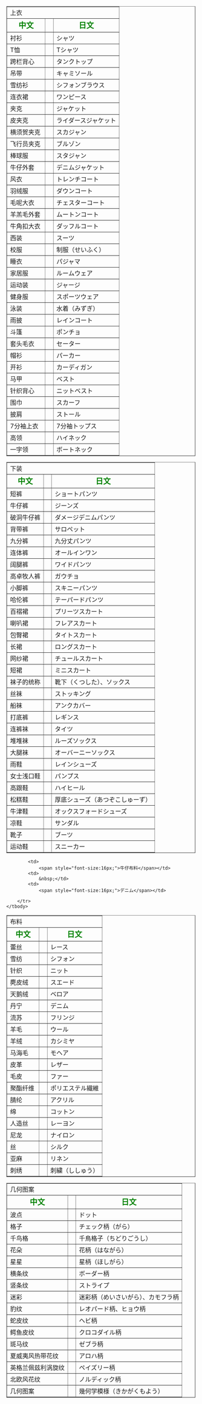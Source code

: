 <table align="center" border="1" cellpadding="1" cellspacing="1" style="width: 500px;">
	<tbody>
    <tr>
			<td colspan="3">
				上衣</td>
		</tr>
		<tr>
			<td style="text-align: center;">
				<span style="font-size:20px;"><span style="color:#008000;"><strong>中文</strong></span></span></td>
			<td>
				&nbsp;</td>
			<td style="text-align: center;">
				<span style="font-size:20px;"><span style="color:#008000;"><strong>日文</strong></span></span></td>
		</tr>
		<tr>
			<td>
				<span style="font-size:16px;">衬衫&nbsp;</span></td>
			<td>
				&nbsp;</td>
			<td>
				<span style="font-size:16px;">シャツ</span></td>
		</tr>
		<tr>
			<td>
				<span style="font-size:16px;">T恤&nbsp;</span></td>
			<td>
				&nbsp;</td>
			<td>
				<span style="font-size:16px;">Tシャツ</span></td>
		</tr>
		<tr>
			<td>
				<span style="font-size:16px;">跨栏背心&nbsp;</span></td>
			<td>
				&nbsp;</td>
			<td>
				<span style="font-size:16px;">タンクトップ</span></td>
		</tr>
		<tr>
			<td>
				<span style="font-size:16px;">吊带&nbsp;</span></td>
			<td>
				&nbsp;</td>
			<td>
				<span style="font-size:16px;">キャミソール</span></td>
		</tr>
		<tr>
			<td>
				<span style="font-size:16px;">雪纺衫&nbsp;</span></td>
			<td>
				&nbsp;</td>
			<td>
				<span style="font-size:16px;">シフォンブラウス　</span></td>
		</tr>
		<tr>
			<td>
				<span style="font-size:16px;">连衣裙&nbsp;</span></td>
			<td>
				&nbsp;</td>
			<td>
				<span style="font-size:16px;">ワンピース</span></td>
		</tr>
		<tr>
			<td>
				<span style="font-size:16px;">夹克&nbsp;</span></td>
			<td>
				&nbsp;</td>
			<td>
				<span style="font-size:16px;">ジャケット</span></td>
		</tr>
		<tr>
			<td>
				<span style="font-size:16px;">皮夹克&nbsp;</span></td>
			<td>
				&nbsp;</td>
			<td>
				<span style="font-size:16px;">ライダースジャケット</span></td>
		</tr>
		<tr>
			<td>
				<span style="font-size:16px;">横须贺夹克&nbsp;</span></td>
			<td>
				&nbsp;</td>
			<td>
				<span style="font-size:16px;">スカジャン</span></td>
		</tr>
		<tr>
			<td>
				<span style="font-size:16px;">飞行员夹克</span></td>
			<td>
				&nbsp;</td>
			<td>
				<span style="font-size:16px;">ブルゾン</span></td>
		</tr>
		<tr>
			<td>
				<span style="font-size:16px;">棒球服</span></td>
			<td>
				&nbsp;</td>
			<td>
				<span style="font-size:16px;">スタジャン</span></td>
		</tr>
		<tr>
			<td>
				<span style="font-size:16px;">牛仔外套&nbsp;</span></td>
			<td>
				&nbsp;</td>
			<td>
				<span style="font-size:16px;">デニムジャケット</span></td>
		</tr>
		<tr>
			<td>
				<span style="font-size:16px;">风衣&nbsp;</span></td>
			<td>
				&nbsp;</td>
			<td>
				<span style="font-size:16px;">トレンチコート</span></td>
		</tr>
		<tr>
			<td>
				<span style="font-size:16px;">羽绒服&nbsp;</span></td>
			<td>
				&nbsp;</td>
			<td>
				<span style="font-size:16px;">ダウンコート</span></td>
		</tr>
		<tr>
			<td>
				<span style="font-size:16px;">毛呢大衣&nbsp;</span></td>
			<td>
				&nbsp;</td>
			<td>
				<span style="font-size:16px;">チェスターコート</span></td>
		</tr>
		<tr>
			<td>
				<span style="font-size:16px;">羊羔毛外套&nbsp;</span></td>
			<td>
				&nbsp;</td>
			<td>
				<span style="font-size:16px;">ムートンコート</span></td>
		</tr>
		<tr>
			<td>
				<span style="font-size:16px;">牛角扣大衣</span></td>
			<td>
				&nbsp;</td>
			<td>
				<span style="font-size:16px;">ダッフルコート</span></td>
		</tr>
		<tr>
			<td>
				<span style="font-size:16px;">西装　</span></td>
			<td>
				&nbsp;</td>
			<td>
				<span style="font-size:16px;">スーツ</span></td>
		</tr>
		<tr>
			<td>
				<span style="font-size:16px;">校服　</span></td>
			<td>
				&nbsp;</td>
			<td>
				<span style="font-size:16px;">制服（せいふく）</span></td>
		</tr>
		<tr>
			<td>
				<span style="font-size:16px;">睡衣　</span></td>
			<td>
				&nbsp;</td>
			<td>
				<span style="font-size:16px;">パジャマ</span></td>
		</tr>
		<tr>
			<td>
				<span style="font-size:16px;">家居服　</span></td>
			<td>
				&nbsp;</td>
			<td>
				<span style="font-size:16px;">ルームウェア</span></td>
		</tr>
		<tr>
			<td>
				<span style="font-size:16px;">运动装</span></td>
			<td>
				&nbsp;</td>
			<td>
				<span style="font-size:16px;">ジャージ</span></td>
		</tr>
		<tr>
			<td>
				<span style="font-size:16px;">健身服</span></td>
			<td>
				&nbsp;</td>
			<td>
				<span style="font-size:16px;">スポーツウェア</span></td>
		</tr>
		<tr>
			<td>
				<span style="font-size:16px;">泳装　</span></td>
			<td>
				&nbsp;</td>
			<td>
				<span style="font-size:16px;">水着（みずぎ）</span></td>
		</tr>
		<tr>
			<td>
				<span style="font-size:16px;">雨披</span></td>
			<td>
				&nbsp;</td>
			<td>
				<span style="font-size:16px;">レインコート</span></td>
		</tr>
		<tr>
			<td>
				<span style="font-size:16px;">斗篷</span></td>
			<td>
				&nbsp;</td>
			<td>
				<span style="font-size:16px;">ポンチョ</span></td>
		</tr>
		<tr>
			<td>
				<span style="font-size:16px;">套头毛衣&nbsp;</span></td>
			<td>
				&nbsp;</td>
			<td>
				<span style="font-size:16px;">セーター</span></td>
		</tr>
		<tr>
			<td>
				<span style="font-size:16px;">帽衫</span></td>
			<td>
				&nbsp;</td>
			<td>
				<span style="font-size:16px;">パーカー　　</span></td>
		</tr>
		<tr>
			<td>
				<span style="font-size:16px;">开衫　</span></td>
			<td>
				&nbsp;</td>
			<td>
				<span style="font-size:16px;">カーディガン　</span></td>
		</tr>
		<tr>
			<td>
				<span style="font-size:16px;">马甲</span></td>
			<td>
				&nbsp;</td>
			<td>
				<span style="font-size:16px;">ベスト</span></td>
		</tr>
		<tr>
			<td>
				<span style="font-size:16px;">针织背心&nbsp;</span></td>
			<td>
				&nbsp;</td>
			<td>
				<span style="font-size:16px;">ニットベスト</span></td>
		</tr>
		<tr>
			<td>
				<span style="font-size:16px;">围巾&nbsp;</span></td>
			<td>
				&nbsp;</td>
			<td>
				<span style="font-size:16px;">スカーフ</span></td>
		</tr>
		<tr>
			<td>
				<span style="font-size:16px;">披肩</span></td>
			<td>
				&nbsp;</td>
			<td>
				<span style="font-size:16px;">ストール</span></td>
		</tr>
		<tr>
			<td>
				<span style="font-size:16px;">7分袖上衣</span></td>
			<td>
				&nbsp;</td>
			<td>
				<span style="font-size:16px;">7分袖トップス</span></td>
		</tr>
		<tr>
			<td>
				<span style="font-size:16px;">高领&nbsp;</span></td>
			<td>
				&nbsp;</td>
			<td>
				<span style="font-size:16px;">ハイネック</span></td>
		</tr>
		<tr>
			<td>
				<span style="font-size:16px;">一字领&nbsp;</span></td>
			<td>
				&nbsp;</td>
			<td>
				<span style="font-size:16px;">ボートネック</span></td>
		</tr>
	</tbody>
</table>
<table align="center" border="1" cellpadding="1" cellspacing="1" style="width: 500px;">
	<tbody>
    <tr>
			<td colspan="3">
				下装</td>
		</tr>
		<tr>
			<td style="text-align: center;">
				<span style="font-size:20px;"><span style="color:#008000;"><strong>中文</strong></span></span></td>
			<td style="text-align: center;">
				&nbsp;</td>
			<td style="text-align: center;">
				<span style="font-size:20px;"><span style="color:#008000;"><strong>日文</strong></span></span></td>
		</tr>
		<tr>
			<td>
				<span style="font-size:16px;">短裤</span></td>
			<td>
				&nbsp;</td>
			<td>
				ショートパンツ</td>
		</tr>
		<tr>
			<td>
				<span style="font-size:16px;">牛仔裤</span></td>
			<td>
				&nbsp;</td>
			<td>
				<span style="font-size:16px;">ジーンズ</span></td>
		</tr>
		<tr>
			<td>
				<span style="font-size:16px;">破洞牛仔裤</span></td>
			<td>
				&nbsp;</td>
			<td>
				<span style="font-size:16px;">ダメージデニムパンツ</span></td>
		</tr>
		<tr>
			<td>
				<span style="font-size:16px;">背带裤</span></td>
			<td>
				&nbsp;</td>
			<td>
				<span style="font-size:16px;">サロペット</span></td>
		</tr>
		<tr>
			<td>
				<span style="font-size:16px;">九分裤&nbsp;</span></td>
			<td>
				&nbsp;</td>
			<td>
				<span style="font-size:16px;">九分丈パンツ　</span></td>
		</tr>
		<tr>
			<td>
				<span style="font-size:16px;">连体裤　</span></td>
			<td>
				&nbsp;</td>
			<td>
				<span style="font-size:16px;">オールインワン</span></td>
		</tr>
		<tr>
			<td>
				<span style="font-size:16px;">阔腿裤　</span></td>
			<td>
				&nbsp;</td>
			<td>
				<span style="font-size:16px;">ワイドパンツ</span></td>
		</tr>
		<tr>
			<td>
				<span style="font-size:16px;">高卓牧人裤</span></td>
			<td>
				&nbsp;</td>
			<td>
				<span style="font-size:16px;">ガウチョ</span></td>
		</tr>
		<tr>
			<td>
				<span style="font-size:16px;">小脚裤</span></td>
			<td>
				&nbsp;</td>
			<td>
				<span style="font-size:16px;">スキニーパンツ</span></td>
		</tr>
		<tr>
			<td>
				<span style="font-size:16px;">哈伦裤&nbsp;</span></td>
			<td>
				&nbsp;</td>
			<td>
				<span style="font-size:16px;">テーパードパンツ　</span></td>
		</tr>
		<tr>
			<td>
				<span style="font-size:16px;">百褶裙　</span></td>
			<td>
				&nbsp;</td>
			<td>
				<span style="font-size:16px;">プリーツスカート　</span></td>
		</tr>
		<tr>
			<td>
				<span style="font-size:16px;">喇叭裙&nbsp;</span></td>
			<td>
				&nbsp;</td>
			<td>
				<span style="font-size:16px;">フレアスカート</span></td>
		</tr>
		<tr>
			<td>
				<span style="font-size:16px;">包臀裙&nbsp;</span></td>
			<td>
				&nbsp;</td>
			<td>
				<span style="font-size:16px;">タイトスカート</span></td>
		</tr>
		<tr>
			<td>
				<span style="font-size:16px;">长裙</span></td>
			<td>
				&nbsp;</td>
			<td>
				<span style="font-size:16px;">ロングスカート　</span></td>
		</tr>
		<tr>
			<td>
				<span style="font-size:16px;">网纱裙&nbsp;</span></td>
			<td>
				&nbsp;</td>
			<td>
				<span style="font-size:16px;">チュールスカート</span></td>
		</tr>
		<tr>
			<td>
				<span style="font-size:16px;">短裙&nbsp;</span></td>
			<td>
				&nbsp;</td>
			<td>
				<span style="font-size:16px;">ミニスカート</span></td>
		</tr>
		<tr>
			<td>
				<span style="font-size:16px;">袜子的统称</span></td>
			<td>
				&nbsp;</td>
			<td>
				<span style="font-size:16px;">靴下（くつした）、ソックス</span></td>
		</tr>
		<tr>
			<td>
				<span style="font-size:16px;">丝袜</span></td>
			<td>
				&nbsp;</td>
			<td>
				<span style="font-size:16px;">ストッキング</span></td>
		</tr>
		<tr>
			<td>
				<span style="font-size:16px;">船袜&nbsp;</span></td>
			<td>
				&nbsp;</td>
			<td>
				<span style="font-size:16px;">アンクカバー</span></td>
		</tr>
		<tr>
			<td>
				<span style="font-size:16px;">打底裤</span></td>
			<td>
				&nbsp;</td>
			<td>
				<span style="font-size:16px;">レギンス</span></td>
		</tr>
		<tr>
			<td>
				<span style="font-size:16px;">连裤袜&nbsp;</span></td>
			<td>
				&nbsp;</td>
			<td>
				<span style="font-size:16px;">タイツ</span></td>
		</tr>
		<tr>
			<td>
				<span style="font-size:16px;">堆堆袜</span></td>
			<td>
				&nbsp;</td>
			<td>
				<span style="font-size:16px;">ルーズソックス</span></td>
		</tr>
		<tr>
			<td>
				<span style="font-size:16px;">大腿袜&nbsp;</span></td>
			<td>
				&nbsp;</td>
			<td>
				<span style="font-size:16px;">オーバーニーソックス</span></td>
		</tr>
		<tr>
			<td>
				<span style="font-size:16px;">雨鞋</span></td>
			<td>
				&nbsp;</td>
			<td>
				<span style="font-size:16px;">レインシューズ</span></td>
		</tr>
		<tr>
			<td>
				<span style="font-size:16px;">女士浅口鞋</span></td>
			<td>
				&nbsp;</td>
			<td>
				<span style="font-size:16px;">パンプス</span></td>
		</tr>
		<tr>
			<td>
				<span style="font-size:16px;">高跟鞋</span></td>
			<td>
				&nbsp;</td>
			<td>
				<span style="font-size:16px;">ハイヒール</span></td>
		</tr>
		<tr>
			<td>
				<span style="font-size:16px;">松糕鞋</span></td>
			<td>
				&nbsp;</td>
			<td>
				<span style="font-size:16px;">厚底シューズ（あつぞこしゅーず）</span></td>
		</tr>
		<tr>
			<td>
				<span style="font-size:16px;">牛津鞋</span></td>
			<td>
				&nbsp;</td>
			<td>
				<span style="font-size:16px;">オックスフォードシューズ</span></td>
		</tr>
		<tr>
			<td>
				<span style="font-size:16px;">凉鞋</span></td>
			<td>
				&nbsp;</td>
			<td>
				<span style="font-size:16px;">サンダル</span></td>
		</tr>
		<tr>
			<td>
				<span style="font-size:16px;">靴子</span></td>
			<td>
				&nbsp;</td>
			<td>
				<span style="font-size:16px;">ブーツ</span></td>
		</tr>
		<tr>
			<td>
				<span style="font-size:16px;">运动鞋　</span></td>
			<td>
				&nbsp;</td>
			<td>
				<span style="font-size:16px;">スニーカー</span></td>
		</tr>
	</tbody>
</table>
<table align="center" border="1" cellpadding="1" cellspacing="1" style="width: 500px;">
	<tbody>
		<tr>
			<td colspan="3">
				布料</td>
		</tr>
		<tr>
			<td style="text-align: center;">
				<span style="font-size:20px;"><span style="color:#008000;"><strong>中文</strong></span></span></td>
			<td style="text-align: center;">
				&nbsp;</td>
			<td style="text-align: center;">
				<span style="font-size:20px;"><span style="color:#008000;"><strong>日文</strong></span></span></td>
		</tr>
		<tr>
			<td>
				<span style="font-size:16px;">蕾丝&nbsp;</span></td>
			<td>
				&nbsp;</td>
			<td>
				<span style="font-size:16px;">レース</span></td>
		</tr>
		<tr>
			<td>
				<span style="font-size:16px;">雪纺&nbsp;</span></td>
			<td>
				&nbsp;</td>
			<td>
				<span style="font-size:16px;">シフォン</span></td>
		</tr>
		<tr>
			<td>
				<span style="font-size:16px;">针织 　</span></td>
			<td>
				&nbsp;</td>
			<td>
				<span style="font-size:16px;">ニット</span></td>
		</tr>
		<tr>
			<td>
				<span style="font-size:16px;">麂皮绒&nbsp;</span></td>
			<td>
				&nbsp;</td>
			<td>
				<span style="font-size:16px;">スエード</span></td>
		</tr>
		<tr>
			<td>
				<span style="font-size:16px;">天鹅绒&nbsp;</span></td>
			<td>
				&nbsp;</td>
			<td>
				<span style="font-size:16px;">ベロア</span></td>
		</tr>
		<tr>
			<td>
				<span style="font-size:16px;">丹宁</span></td>
			<td>
				&nbsp;</td>
			<td>
				<span style="font-size:16px;">デニム</span></td>
		</tr>
		<tr>
			<td>
				<span style="font-size:16px;">流苏</span></td>
			<td>
				&nbsp;</td>
			<td>
				<span style="font-size:16px;">フリンジ</span></td>
		</tr>
		<tr>
			<td>
				<span style="font-size:16px;">羊毛</span></td>
			<td>
				&nbsp;</td>
			<td>
				<span style="font-size:16px;">ウール</span></td>
		</tr>
		<tr>
			<td>
				<span style="font-size:16px;">羊绒&nbsp;</span></td>
			<td>
				&nbsp;</td>
			<td>
				<span style="font-size:16px;">カシミヤ</span></td>
		</tr>
		<tr>
			<td>
				<span style="font-size:16px;">马海毛&nbsp;</span></td>
			<td>
				&nbsp;</td>
			<td>
				<span style="font-size:16px;">モヘア</span></td>
		</tr>
		<tr>
			<td>
				<span style="font-size:16px;">皮革&nbsp;</span></td>
			<td>
				&nbsp;</td>
			<td>
				<span style="font-size:16px;">レザー</span></td>
		</tr>
		<tr>
			<td>
				<span style="font-size:16px;">毛皮</span></td>
			<td>
				&nbsp;</td>
			<td>
				<span style="font-size:16px;">ファー</span></td>
		</tr>
		<tr>
			<td>
				<span style="font-size:16px;">聚酯纤维&nbsp;</span></td>
			<td>
				&nbsp;</td>
			<td>
				<span style="font-size:16px;">ポリエステル繊維</span></td>
		</tr>
		<tr>
			<td>
				<span style="font-size:16px;">腈纶&nbsp;</span></td>
			<td>
				&nbsp;</td>
			<td>
				<span style="font-size:16px;">アクリル</span></td>
		</tr>
		<tr>
			<td>
				<span style="font-size:16px;">绵 　</span></td>
			<td>
				&nbsp;</td>
			<td>
				<span style="font-size:16px;">コットン</span></td>
		</tr>
		<tr>
			<td>
				<span style="font-size:16px;">人造丝</span></td>
			<td>
				&nbsp;</td>
			<td>
				<span style="font-size:16px;">レーヨン</span></td>
		</tr>
		<tr>
			<td>
				<span style="font-size:16px;">尼龙&nbsp;</span></td>
			<td>
				&nbsp;</td>
			<td>
				<span style="font-size:16px;">ナイロン</span></td>
		</tr>
		<tr>
			<td>
				<span style="font-size:16px;">丝</span></td>
			<td>
				&nbsp;</td>
			<td>
				<span style="font-size:16px;">シルク</span></td>
		</tr>
		<tr>
			<td>
				<span style="font-size:16px;">亚麻&nbsp;</span></td>
			<td>
				&nbsp;</td>
			<td>
				<span style="font-size:16px;">リネン</span></td>
		</tr>
		<tr>
			<td>
				<span style="font-size:16px;">刺绣</span></td>
			<td>
				&nbsp;</td>
			<td>
				<span style="font-size:16px;">刺繍（ししゅう）</span></td>
		</tr>
		<tr>
			
			<td>
				<span style="font-size:16px;">牛仔布料</span></td>
			<td>
				&nbsp;</td>
			<td>
				<span style="font-size:16px;">デニム</span></td>
			
		</tr>
	</tbody>
</table>
<table align="center" border="1" cellpadding="1" cellspacing="1" style="width: 500px;">
	<tbody>
		<tr>
			<td colspan="3">
				几何图案</td>
		</tr>
		<tr>
			<td style="text-align: center;">
				<span style="font-size:20px;"><span style="color:#008000;"><strong>中文</strong></span></span></td>
			<td style="text-align: center;">
				&nbsp;</td>
			<td style="text-align: center;">
				<span style="font-size:20px;"><span style="color:#008000;"><strong>日文</strong></span></span></td>
		</tr>
		<tr>
			<td>
				<span style="font-size:16px;">波点&nbsp;</span></td>
			<td>
				&nbsp;</td>
			<td>
				<span style="font-size:16px;">ドット</span></td>
		</tr>
		<tr>
			<td>
				<span style="font-size:16px;">格子&nbsp;</span></td>
			<td>
				&nbsp;</td>
			<td>
				<span style="font-size:16px;">チェック柄（がら）</span></td>
		</tr>
		<tr>
			<td>
				<span style="font-size:16px;">千鸟格&nbsp;</span></td>
			<td>
				&nbsp;</td>
			<td>
				<span style="font-size:16px;">千鳥格子（ちどりごうし）</span></td>
		</tr>
		<tr>
			<td>
				<span style="font-size:16px;">花朵&nbsp;</span></td>
			<td>
				&nbsp;</td>
			<td>
				<span style="font-size:16px;">花柄（はながら）</span></td>
		</tr>
		<tr>
			<td>
				<span style="font-size:16px;">星星</span></td>
			<td>
				&nbsp;</td>
			<td>
				<span style="font-size:16px;">星柄（ほしがら）</span></td>
		</tr>
		<tr>
			<td>
				<span style="font-size:16px;">横条纹&nbsp;</span></td>
			<td>
				&nbsp;</td>
			<td>
				<span style="font-size:16px;">ボーダー柄</span></td>
		</tr>
		<tr>
			<td>
				<span style="font-size:16px;">竖条纹&nbsp;</span></td>
			<td>
				&nbsp;</td>
			<td>
				<span style="font-size:16px;">ストライプ</span></td>
		</tr>
		<tr>
			<td>
				<span style="font-size:16px;">迷彩&nbsp;</span></td>
			<td>
				&nbsp;</td>
			<td>
				<span style="font-size:16px;">迷彩柄（めいさいがら）、カモフラ柄</span></td>
		</tr>
		<tr>
			<td>
				<span style="font-size:16px;">豹纹&nbsp;</span></td>
			<td>
				&nbsp;</td>
			<td>
				<span style="font-size:16px;">レオパード柄、ヒョウ柄</span></td>
		</tr>
		<tr>
			<td>
				<span style="font-size:16px;">蛇皮纹&nbsp;</span></td>
			<td>
				&nbsp;</td>
			<td>
				<span style="font-size:16px;">ヘビ柄</span></td>
		</tr>
		<tr>
			<td>
				<span style="font-size:16px;">鳄鱼皮纹&nbsp;</span></td>
			<td>
				&nbsp;</td>
			<td>
				<span style="font-size:16px;">クロコダイル柄</span></td>
		</tr>
		<tr>
			<td>
				<span style="font-size:16px;">斑马纹</span></td>
			<td>
				&nbsp;</td>
			<td>
				<span style="font-size:16px;">ゼブラ柄</span></td>
		</tr>
		<tr>
			<td>
				<span style="font-size:16px;">夏威夷风热带花纹</span></td>
			<td>
				&nbsp;</td>
			<td>
				<span style="font-size:16px;">アロハ柄</span></td>
		</tr>
		<tr>
			<td>
				<span style="font-size:16px;">英格兰佩兹利涡旋纹</span></td>
			<td>
				&nbsp;</td>
			<td>
				<span style="font-size:16px;">ペイズリー柄</span></td>
		</tr>
		<tr>
			<td>
				<span style="font-size:16px;">北欧风花纹</span></td>
			<td>
				&nbsp;</td>
			<td>
				<span style="font-size:16px;">ノルディック柄</span></td>
		</tr>
		<tr>
			<td>
				<span style="font-size:16px;">几何图案</span></td>
			<td>
				&nbsp;</td>
			<td>
				<span style="font-size:16px;">幾何学模様（きかがくもよう）</span></td>
		</tr>
	</tbody>
</table>
